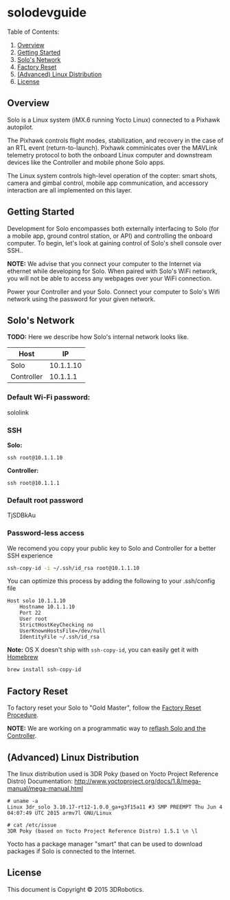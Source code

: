 # solodevguide

<!--TOC-->
Table of Contents:

1. [Overview](#overview)
1. [Getting Started](#getting-started)
1. [Solo's Network](#solo-s-network)
1. [Factory Reset](#factory-reset)
1. [(Advanced) Linux Distribution](#advanced-linux-distribution)
1. [License](#license)

<!--/TOC-->

## Overview

Solo is a Linux system (iMX.6 running Yocto Linux) connected to a Pixhawk autopilot.

The Pixhawk controls flight modes, stabilization, and recovery in the case of an RTL event (return-to-launch). Pixhawk comminicates over the MAVLink telemetry protocol to both the onboard Linux computer and downstream devices like the Controller and mobile phone Solo apps.

The Linux system controls high-level operation of the copter: smart shots, camera and gimbal control, mobile app communication, and accessory interaction are all implemented on this layer.

## Getting Started

Development for Solo encompasses both externally interfacing to Solo (for a mobile app, ground control station, or API) and controlling the onboard computer. To begin, let's look at gaining control of Solo's shell console over SSH..

**NOTE:** We advise that you connect your computer to the Internet via ethernet while developing for Solo. When paired with Solo's WiFi network, you will not be able to access any webpages over your WiFi connection.

Power your Controller and your Solo. Connect your computer to Solo's Wifi network using the password for your given network.

## Solo's Network

**TODO:** Here we describe how Solo's internal network looks like.

| Host | IP |
|------|----|
| Solo | 10.1.1.10 |
| Controller | 10.1.1.1 |

### Default Wi-Fi password:

sololink

### SSH

**Solo:**

```
ssh root@10.1.1.10
```

**Controller:**

```
ssh root@10.1.1.1
```

### Default root password

TjSDBkAu

### Password-less access

We recomend you copy your public key to Solo and Controller for a better SSH experience

```bash
ssh-copy-id -i ~/.ssh/id_rsa root@10.1.1.10
````

You can optimize this process by adding the following to your .ssh/config file

```
Host solo 10.1.1.10
    Hostname 10.1.1.10
    Port 22
    User root
    StrictHostKeyChecking no
    UserKnownHostsFile=/dev/null
    IdentityFile ~/.ssh/id_rsa
```

**Note:** OS X doesn't ship with `ssh-copy-id`, you can easily get it with [Homebrew](http://brew.sh/)

```bash
brew install ssh-copy-id
```

## Factory Reset

To factory reset your Solo to "Gold Master", follow the [Factory Reset Procedure](http://3drobotics.com/kb/factory-reset/).

**NOTE:** We are working on a programmatic way to [reflash Solo and the Controller](https://github.com/3drobotics/solodevguide/issues/5).


## (Advanced) Linux Distribution

The linux distribution used is 3DR Poky (based on Yocto Project Reference Distro)
Documentation: http://www.yoctoproject.org/docs/1.8/mega-manual/mega-manual.html

```
# uname -a
Linux 3dr_solo 3.10.17-rt12-1.0.0_ga+g3f15a11 #3 SMP PREEMPT Thu Jun 4 04:07:49 UTC 2015 armv7l GNU/Linux
```

```
# cat /etc/issue
3DR Poky (based on Yocto Project Reference Distro) 1.5.1 \n \l
```

Yocto has a package manager "smart" that can be used to download packages if Solo is connected to the Internet.

## License

This document is Copyright &copy; 2015 3DRobotics.
